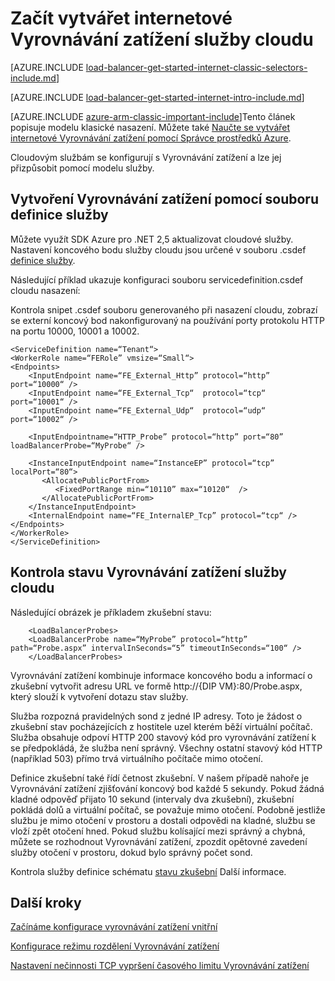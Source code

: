 <properties
   pageTitle="Začít vytvářet internetové Vyrovnávání zatížení v klasické nasazení modelu pomocí služby cloudu | Microsoft Azure"
   description="Naučte se vytvářet internetové Vyrovnávání zatížení v modelu klasické nasazení služby cloudu"
   services="load-balancer"
   documentationCenter="na"
   authors="sdwheeler"
   manager="carmonm"
   editor=""
   tags="azure-service-management"
/>
<tags
   ms.service="load-balancer"
   ms.devlang="na"
   ms.topic="get-started-article"
   ms.tgt_pltfrm="na"
   ms.workload="infrastructure-services"
   ms.date="03/17/2016"
   ms.author="sewhee" />

# <a name="get-started-creating-an-internet-facing-load-balancer-for-cloud-services"></a>Začít vytvářet internetové Vyrovnávání zatížení služby cloudu

[AZURE.INCLUDE [load-balancer-get-started-internet-classic-selectors-include.md](../../includes/load-balancer-get-started-internet-classic-selectors-include.md)]

[AZURE.INCLUDE [load-balancer-get-started-internet-intro-include.md](../../includes/load-balancer-get-started-internet-intro-include.md)]

[AZURE.INCLUDE [azure-arm-classic-important-include](../../includes/azure-arm-classic-important-include.md)]Tento článek popisuje modelu klasické nasazení. Můžete také [Naučte se vytvářet internetové Vyrovnávání zatížení pomocí Správce prostředků Azure](load-balancer-get-started-internet-arm-cli.md).

Cloudovým službám se konfigurují s Vyrovnávání zatížení a lze jej přizpůsobit pomocí modelu služby.

## <a name="create-a-load-balancer-using-the-service-definition-file"></a>Vytvoření Vyrovnávání zatížení pomocí souboru definice služby

Můžete využít SDK Azure pro .NET 2,5 aktualizovat cloudové služby. Nastavení koncového bodu služby cloudu jsou určené v souboru .csdef [definice služby](https://msdn.microsoft.com/library/azure/gg557553.aspx).

Následující příklad ukazuje konfiguraci souboru servicedefinition.csdef cloudu nasazení:

Kontrola snipet .csdef souboru generovaného při nasazení cloudu, zobrazí se externí koncový bod nakonfigurovaný na používání porty protokolu HTTP na portu 10000, 10001 a 10002.


    <ServiceDefinition name=“Tenant“>
    <WorkerRole name=“FERole” vmsize=“Small“>
    <Endpoints>
        <InputEndpoint name=“FE_External_Http” protocol=“http” port=“10000“ />
        <InputEndpoint name=“FE_External_Tcp“  protocol=“tcp“  port=“10001“ />
        <InputEndpoint name=“FE_External_Udp“  protocol=“udp“  port=“10002“ />

        <InputEndpointname=“HTTP_Probe” protocol=“http” port=“80” loadBalancerProbe=“MyProbe“ />

        <InstanceInputEndpoint name=“InstanceEP” protocol=“tcp” localPort=“80“>
           <AllocatePublicPortFrom>
              <FixedPortRange min=“10110” max=“10120“  />
           </AllocatePublicPortFrom>
        </InstanceInputEndpoint>
        <InternalEndpoint name=“FE_InternalEP_Tcp” protocol=“tcp“ />
    </Endpoints>
    </WorkerRole>
    </ServiceDefinition>




## <a name="check-load-balancer-health-status-for-cloud-services"></a>Kontrola stavu Vyrovnávání zatížení služby cloudu


Následující obrázek je příkladem zkušební stavu:

        <LoadBalancerProbes>
        <LoadBalancerProbe name=“MyProbe” protocol=“http” path=“Probe.aspx” intervalInSeconds=“5” timeoutInSeconds=“100“ />
        </LoadBalancerProbes>

Vyrovnávání zatížení kombinuje informace koncového bodu a informací o zkušební vytvořit adresu URL ve formě http://{DIP VM}:80/Probe.aspx, který slouží k vytvoření dotazu stav služby.

Služba rozpozná pravidelných sond z jedné IP adresy. Toto je žádost o zkušební stav pocházejících z hostitele uzel kterém běží virtuální počítač.
Služba obsahuje odpoví HTTP 200 stavový kód pro vyrovnávání zatížení k se předpokládá, že služba není správný. Všechny ostatní stavový kód HTTP (například 503) přímo trvá virtuálního počítače mimo otočení.

Definice zkušební také řídí četnost zkušební. V našem případě nahoře je Vyrovnávání zatížení zjišťování koncový bod každé 5 sekundy. Pokud žádná kladné odpověď přijato 10 sekund (intervaly dva zkušební), zkušební pokládá dolů a virtuální počítač, se považuje mimo otočení. Podobně jestliže službu je mimo otočení v prostoru a dostali odpovědi na kladné, službu se vloží zpět otočení hned. Pokud službu kolísající mezi správný a chybná, můžete se rozhodnout Vyrovnávání zatížení, zpozdit opětovné zavedení služby otočení v prostoru, dokud bylo správný počet sond.

Kontrola služby definice schématu [stavu zkušební](https://msdn.microsoft.com/library/azure/jj151530.aspx) Další informace.

## <a name="next-steps"></a>Další kroky

[Začínáme konfigurace vyrovnávání zatížení vnitřní](load-balancer-get-started-ilb-arm-ps.md)

[Konfigurace režimu rozdělení Vyrovnávání zatížení](load-balancer-distribution-mode.md)

[Nastavení nečinnosti TCP vypršení časového limitu Vyrovnávání zatížení](load-balancer-tcp-idle-timeout.md)

